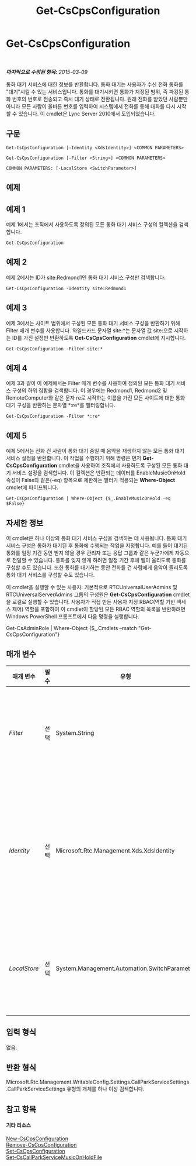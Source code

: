 ﻿---
title: Get-CsCpsConfiguration
TOCTitle: Get-CsCpsConfiguration
ms:assetid: d81ee8fe-d02b-4f60-a4d5-6aa84f65d156
ms:mtpsurl: https://technet.microsoft.com/ko-kr/library/Gg398948(v=OCS.15)
ms:contentKeyID: 49305195
ms.date: 08/24/2015
mtps_version: v=OCS.15
ms.translationtype: HT
---

# Get-CsCpsConfiguration

 

_**마지막으로 수정된 항목:** 2015-03-09_

통화 대기 서비스에 대한 정보를 반환합니다. 통화 대기는 사용자가 수신 전화 통화를 "대기"시킬 수 있는 서비스입니다. 통화를 대기시키면 통화가 지정된 범위, 즉 파킹된 통화 번호의 번호로 전송되고 즉시 대기 상태로 전환됩니다. 원래 전화를 받았던 사람뿐만 아니라 모든 사람이 올바른 번호를 입력하여 시스템에서 전화를 통해 대화를 다시 시작할 수 있습니다. 이 cmdlet은 Lync Server 2010에서 도입되었습니다.

## 구문

    Get-CsCpsConfiguration [-Identity <XdsIdentity>] <COMMON PARAMETERS>

    Get-CsCpsConfiguration [-Filter <String>] <COMMON PARAMETERS>

    COMMON PARAMETERS: [-LocalStore <SwitchParameter>]

## 예제

## 예제 1

예제 1에서는 조직에서 사용하도록 정의된 모든 통화 대기 서비스 구성의 컬렉션을 검색합니다.

    Get-CsCpsConfiguration

## 예제 2

예제 2에서는 ID가 site:Redmond1인 통화 대기 서비스 구성만 검색합니다.

    Get-CsCpsConfiguration -Identity site:Redmond1

## 예제 3

예제 3에서는 사이트 범위에서 구성된 모든 통화 대기 서비스 구성을 반환하기 위해 Filter 매개 변수를 사용합니다. 와일드카드 문자열 site:\*는 문자열 값 site:으로 시작하는 ID를 가진 설정만 반환하도록 **Get-CsCpsConfiguration** cmdlet에 지시합니다.

    Get-CsCpsConfiguration -Filter site:*

## 예제 4

예제 3과 같이 이 예제에서는 Filter 매개 변수를 사용하여 정의된 모든 통화 대기 서비스 구성의 하위 집합을 검색합니다. 이 경우에는 Redmond1, Redmond2 및 RemoteComputer와 같은 문자 re로 시작하는 이름을 가진 모든 사이트에 대한 통화 대기 구성을 반환하는 문자열 \*:re\*를 필터링합니다.

    Get-CsCpsConfiguration -Filter *:re*

## 예제 5

예제 5에서는 전화 건 사람이 통화 대기 중일 때 음악을 재생하지 않는 모든 통화 대기 서비스 설정을 반환합니다. 이 작업을 수행하기 위해 명령은 먼저 **Get-CsCpsConfiguration** cmdlet을 사용하여 조직에서 사용하도록 구성된 모든 통화 대기 서비스 설정을 검색합니다. 이 컬렉션은 반환되는 데이터를 EnableMusicOnHold 속성이 False와 같은(-eq) 항목으로 제한하는 필터가 적용되는 **Where-Object** cmdlet에 파이프됩니다.

    Get-CsCpsConfiguration | Where-Object {$_.EnableMusicOnHold -eq $False}

## 자세한 정보

이 cmdlet은 하나 이상의 통화 대기 서비스 구성을 검색하는 데 사용됩니다. 통화 대기 서비스 구성은 통화가 대기된 후 통화에 수행되는 작업을 지정합니다. 예를 들어 대기된 통화를 일정 기간 동안 받지 않을 경우 관리자 또는 응답 그룹과 같은 누군가에게 자동으로 전달할 수 있습니다. 통화를 잊지 않게 하려면 일정 기간 후에 벨이 울리도록 통화를 구성할 수도 있습니다. 또한 통화를 대기하는 동안 전화를 건 사람에게 음악이 들리도록 통화 대기 서비스를 구성할 수도 있습니다.

이 cmdlet을 실행할 수 있는 사용자: 기본적으로 RTCUniversalUserAdmins 및 RTCUniversalServerAdmins 그룹의 구성원은 **Get-CsCpsConfiguration** cmdlet을 로컬로 실행할 수 있습니다. 사용자가 직접 만든 사용자 지정 RBAC(역할 기반 액세스 제어) 역할을 포함하여 이 cmdlet이 할당된 모든 RBAC 역할의 목록을 반환하려면 Windows PowerShell 프롬프트에서 다음 명령을 실행합니다.

Get-CsAdminRole | Where-Object {$\_.Cmdlets –match "Get-CsCpsConfiguration"}

## 매개 변수


<table>
<colgroup>
<col style="width: 25%" />
<col style="width: 25%" />
<col style="width: 25%" />
<col style="width: 25%" />
</colgroup>
<thead>
<tr class="header">
<th>매개 변수</th>
<th>필수</th>
<th>유형</th>
<th>설명</th>
</tr>
</thead>
<tbody>
<tr class="odd">
<td><p><em>Filter</em></p></td>
<td><p>선택</p></td>
<td><p>System.String</p></td>
<td><p>와일드카드 검색을 수행하여 와일드카드 문자열과 일치하는 ID 값을 가진 구성만 검색하는 데 사용됩니다.</p></td>
</tr>
<tr class="even">
<td><p><em>Identity</em></p></td>
<td><p>선택</p></td>
<td><p>Microsoft.Rtc.Management.Xds.XdsIdentity</p></td>
<td><p>검색할 통화 대기 서비스 구성의 고유 식별자입니다. 이 식별자는 Global 또는 site:&lt;sitename&gt;입니다. 여기서 &lt;sitename&gt;은 구성이 적용되는 사이트의 이름입니다.</p></td>
</tr>
<tr class="odd">
<td><p><em>LocalStore</em></p></td>
<td><p>선택</p></td>
<td><p>System.Management.Automation.SwitchParameter</p></td>
<td><p>중앙 관리 저장소 자체가 아니라 중앙 관리 저장소의 로컬 복제본에서 통화 대기 서비스 정보를 검색합니다.</p></td>
</tr>
</tbody>
</table>


## 입력 형식

없음.

## 반환 형식

Microsoft.Rtc.Management.WritableConfig.Settings.CallParkServiceSettings.CallParkServiceSettings 유형의 개체를 하나 이상 검색합니다.

## 참고 항목

#### 기타 리소스

[New-CsCpsConfiguration](new-cscpsconfiguration.md)  
[Remove-CsCpsConfiguration](remove-cscpsconfiguration.md)  
[Set-CsCpsConfiguration](set-cscpsconfiguration.md)  
[Set-CsCallParkServiceMusicOnHoldFile](set-cscallparkservicemusiconholdfile.md)

